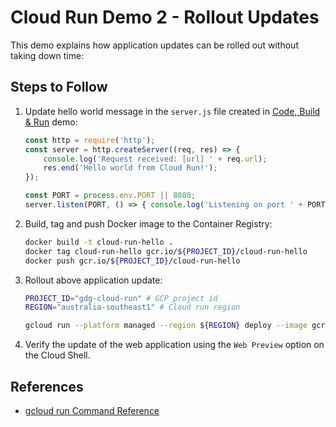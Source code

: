 # Cloud Run Demo 2 - Rollout Updates

This demo explains how application updates can be rolled out without taking down time:

## Steps to Follow

1. Update hello world message in the `server.js` file created in [Code, Build & Run](../1-code-build-run) demo:

   ```js
   const http = require('http');
   const server = http.createServer((req, res) => {
       console.log('Request received: [url] ' + req.url);
       res.end('Hello world from Cloud Run!');
   });

   const PORT = process.env.PORT || 8080;
   server.listen(PORT, () => { console.log('Listening on port ' + PORT);});
   ```

2. Build, tag and push Docker image to the Container Registry:

   ```bash
   docker build -t cloud-run-hello .
   docker tag cloud-run-hello gcr.io/${PROJECT_ID}/cloud-run-hello
   docker push gcr.io/${PROJECT_ID}/cloud-run-hello
   ```
   
3. Rollout above application update:

   ```bash
   PROJECT_ID="gdg-cloud-run" # GCP project id
   REGION="australia-southeast1" # Cloud run region

   gcloud run --platform managed --region ${REGION} deploy --image gcr.io/${PROJECT_ID}/cloud-run-hello
   ```

4. Verify the update of the web application using the `Web Preview` option on the Cloud Shell.

## References

- [gcloud run Command Reference](https://cloud.google.com/sdk/gcloud/reference/run)
